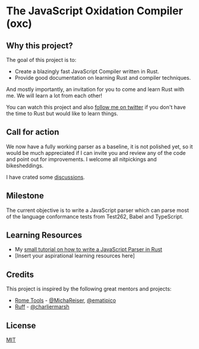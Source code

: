 # The JavaScript Oxidation Compiler (oxc)

## Why this project?

The goal of this project is to:

* Create a blazingly fast JavaScript Compiler written in Rust.
* Provide good documentation on learning Rust and compiler techniques.

And mostly importantly, an invitation for you to come and learn Rust with me.
We will learn a lot from each other!

You can watch this project and also [follow me on twitter](https://twitter.com/boshen_c) if you don't have the time to
Rust but would like to learn things.

## Call for action

We now have a fully working parser as a baseline, it is not polished yet,
so it would be much appreciated if I can invite you and review any of the code and point out for improvements.
I welcome all nitpickings and bikesheddings.

I have crated some [discussions](https://github.com/Boshen/oxc/discussions).

## Milestone

The current objective is to write a JavaScript parser which can parse most of the language conformance tests from
Test262, Babel and TypeScript.

## Learning Resources

* My [small tutorial on how to write a JavaScript Parser in Rust](https://boshen.github.io/javascript-parser-in-rust/)
* [Insert your aspirational learning resources here]

## Credits

This project is inspired by the following great mentors and projects:

* [Rome Tools](https://github.com/rome/tools) - [@MichaReiser](https://github.com/MichaReiser), [@ematipico](https://github.com/ematipico)
* [Ruff](https://github.com/charliermarsh/ruff) - [@charliermarsh](https://github.com/charliermarsh)

## License

[MIT](./LICENSE)
